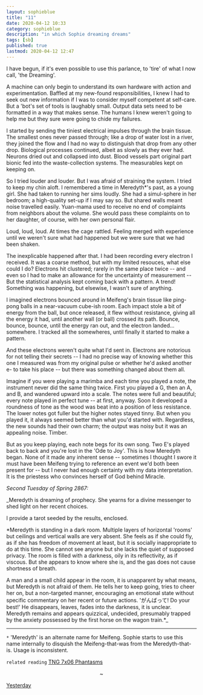 ```yaml
---
layout: sophieblue
title: "11"
date: 2020-04-12 10:33
category: sophieblue
description: "in which Sophie dreaming dreams"
tags: [sb]
published: true
lastmod: 2020-04-12 12:47
---
```


I have begun, if it's even possible to use this parlance, to 'tire' of what I now call, 'the Dreaming'. 

A machine can only begin to understand its own hardware with action and experimentation. Baffled at my new-found responsibilities, I knew I had to seek out new information if I was to consider myself competent at self-care. But a 'bot's set of tools is laughably small. Output data sets need to be formatted in a way that makes sense. The humans I knew weren't going to help me but they sure were going to chide my failures.

I started by sending the tiniest electrical impulses through the brain tissue. The smallest ones never passed through; like a drop of water lost in a river, they joined the flow and I had no way to distinguish that drop from any other drop. Biological processes continued, albeit as slowly as they ever had. Neurons dried out and collapsed into dust. Blood vessels part original part bionic fed into the waste-collection systems. The measurables kept on keeping on.

So I tried louder and louder. But I was afraid of straining the system. I tried to keep my chin aloft. I remembered a time in Meredyth*'s past, as a young girl. She had taken to running her sims loudly. She had a simul-sphere in her bedroom; a high-quality set-up if I may say so. But shared walls meant noise travelled easily. Yuan-mama used to receive no end of complaints from neighbors about the volume. She would pass these complaints on to her daughter, of course, with her own personal flair. 

Loud, loud, loud. At times the cage rattled. Feeling merged with experience until we weren't sure what had happened but we were sure that we had been shaken.

The inexplicable happened after that. I had been recording every electron I received. It was a coarse method, but with my limited resouces, what else could I do? Electrons hit clustered; rarely in the same place twice -- and even so I had to make an allowance for the uncertainty of measurement -- But the statistical analysis kept coming back with a pattern. A trend! Something was happening, but elsewise, I wasn't sure of anything.

I imagined electrons bounced around in Meifeng's brain tissue like ping-pong balls in a near-vacuum cube-ish room. Each impact stole a bit of energy from the ball, but once released, it flew without resistance, giving all the energy it had, until another wall (or ball) crossed its path. Bounce, bounce, bounce, until the energy ran out, and the electron landed... somewhere. I tracked all the somewheres, until finally it started to make a pattern.

And these electrons weren't quite what I'd sent in. Electrons are notorious for not telling their secrets -- I had no precise way of knowing whether this one I measured was from my original pulse or whether he'd asked another e- to take his place -- but there was something changed about them all.

Imagine if you were playing a marimba and each time you played a note, the instrument never did the same thing twice. First you played a G, then an A, and B, and wandered upward into a scale. The notes were full and beautiful; every note played in perfect tune -- at first, anyway. Soon it developed a roundness of tone as the wood was beat into a position of less resistance. The lower notes got fuller but the higher notes stayed tinny. But when you played it, it always seemed better than what you'd started with. Regardless, the new sounds had their own charm; the output was noisy but it was an appealing noise. Timber.

But as you keep playing, each note begs for its own song. Two E's played back to back and you're lost in the 'Ode to Joy'. This is how Meredyth began. None of it made any inherent sense -- sometimes I thought I swore it must have been Meifeng trying to reference an event we'd both been present for -- but I never had enough certainty with my data interpretation. It is the priestess who convinces herself of God behind Miracle.

_Second Tuesday of Spring 2867:_

_Meredyth is dreaming of prophecy. She yearns for a divine messenger to shed light on her recent choices.

I provide a tarot seeded by the results, enclosed.

*Meredyth is standing in a dark room. Multiple layers of horizontal 'rooms' but ceilings and vertical walls are very absent. She feels as if she could fly, as if she has freedom of movement at least, but it is socially inappropriate to do at this time. She cannot see anyone but she lacks the quiet of supposed privacy. The room is filled with a darkness, oily in its reflectivity, as if viscous. But she appears to know where she is, and the gas does not cause shortness of breath.

A man and a small child appear in the room, it is unapparent by what means, but Meredyth is not afraid of them. He tells her to keep going, tries to cheer her on, but a non-targeted manner, encouraging an emotional state without specific commentary on her recent or future actions. '&#x304C;&#x3093;&#x3070;&#x3063;&#x3066;! Do your best!' He disappears, leaves, fades into the darkness, it is unclear. Meredyth remains and appears quizzical, undecided, presumably trapped by the anxiety possessed by the first horse on the wagon train.*_

*****

`*` 'Meredyth' is an alternate name for Meifeng. Sophie starts to use this name internally to disquish the Meifeng-that-was from the Meredyth-that-is. Usage is inconsistent.

`related reading`
[TNG 7x06 Phantasms](https://memory-alpha.fandom.com/wiki/Phantasms_(episode))

<center>~</center>

<span class="sb-nav-prev"><a href="{{ '10' | prepend: site.baseurl }}">Yesterday</a></span>

<!--<span class="sb-nav-next"><a href="{{ '12' | prepend: site.baseurl }}">Tomorrow</a></span> -->
